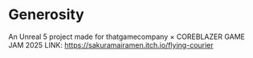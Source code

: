 # Generosity

An Unreal 5 project made for thatgamecompany × COREBLAZER GAME JAM 2025
LINK: https://sakuramairamen.itch.io/flying-courier

